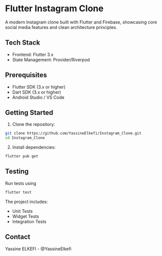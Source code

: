 # Flutter Instagram Clone

A modern Instagram clone built with Flutter and Firebase, showcasing core social media features and clean architecture principles.


## Tech Stack

- Frontend: Flutter 3.x
- State Management: Provider/Riverpod

## Prerequisites

- Flutter SDK (3.x or higher)
- Dart SDK (3.x or higher)
- Android Studio / VS Code

## Getting Started

1. Clone the repository:
```bash
git clone https://github.com/YassineElkefi/Instagram_Clone.git
cd Instagram_Clone
```
2. Install dependencies:
```bash
flutter pub get
```

## Testing
Run tests using 
```bash
flutter test
```
The project includes:

- Unit Tests
- Widget Tests
- Integration Tests

## Contact
Yassine ELKEFI - @YassineElkefi
